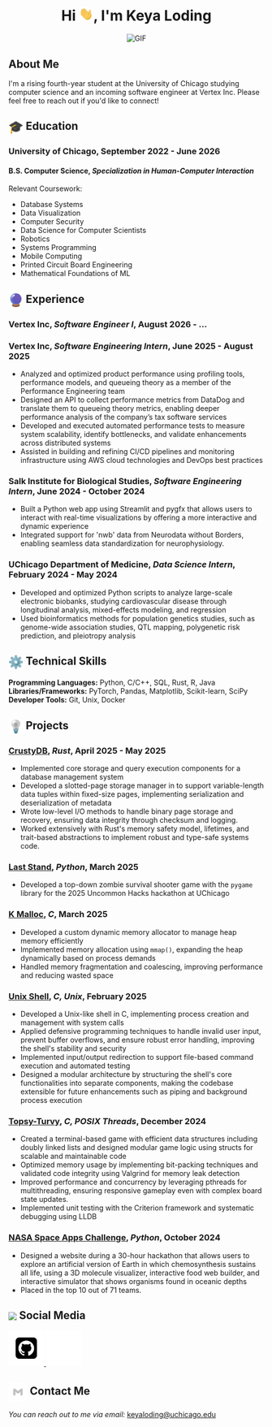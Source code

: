 <h1 align="center">Hi
  <img src="https://github.com/keyaloding/keyaloding/blob/main/icons/Hi.gif" width="28px"/>, I'm Keya Loding
</h1>

<p align="center">
 <img alt="GIF" src="https://media.giphy.com/media/cFdHXXm5GhJsc/giphy.gif?cid=ecf05e47gk1528878r4j8py2luujr4sswa3ejtsw7cf7w94a&ep=v1_gifs_search&rid=giphy.gif&ct=g" width="240px"/>
</p>

<h2>
  About Me
</h2>

I'm a rising fourth-year student at the University of Chicago studying
computer science and an incoming software engineer at Vertex Inc. Please feel
free to reach out if you'd like to connect!

<h2><img align="center" src="https://github.com/keyaloding/keyaloding/blob/main/icons/academics.gif" width="29"/> Education</h2>

### **University of Chicago**, September 2022 - June 2026
#### B.S. Computer Science, *Specialization in Human-Computer Interaction*
Relevant Coursework:
- Database Systems
- Data Visualization
- Computer Security
- Data Science for Computer Scientists
- Robotics
- Systems Programming
- Mobile Computing
- Printed Circuit Board Engineering
- Mathematical Foundations of ML

<h2><img align="center" src="https://github.com/keyaloding/keyaloding/blob/main/icons/experience.gif" width="29"/> Experience</h2>

### Vertex Inc, *Software Engineer I*, August 2026 - ...

### Vertex Inc, *Software Engineering Intern*, June 2025 - August 2025
  - Analyzed and optimized product performance using profiling tools,
  performance models, and queueing theory as a member of the Performance
  Engineering team
  - Designed an API to collect performance metrics from DataDog and translate
  them to queueing theory metrics, enabling deeper performance analysis of the
  company’s tax software services
  - Developed and executed automated performance tests to measure system
  scalability, identify bottlenecks, and validate enhancements across
  distributed systems
  - Assisted in building and refining CI/CD pipelines and monitoring
  infrastructure using AWS cloud technologies and DevOps best practices

### Salk Institute for Biological Studies, *Software Engineering Intern*, June 2024 - October 2024
  - Built a Python web app using Streamlit and pygfx that allows users to
    interact with real-time visualizations by offering a more interactive
    and dynamic experience
  - Integrated support for 'nwb' data from Neurodata without Borders,
    enabling seamless data standardization for neurophysiology.

### UChicago Department of Medicine, *Data Science Intern*, February 2024 - May 2024
  - Developed and optimized Python scripts to analyze large-scale electronic
    biobanks, studying cardiovascular disease through longitudinal analysis,
    mixed-effects modeling, and regression
  - Used bioinformatics methods for population genetics studies, such as
    genome-wide association studies, QTL mapping, polygenetic risk prediction,
    and pleiotropy analysis

<h2> <img align="center" src="https://github.com/keyaloding/keyaloding/blob/main/icons/techstack.gif"  width="29"/> Technical Skills</h2>

**Programming Languages:** Python, C/C++, SQL, Rust, R, Java  
**Libraries/Frameworks:** PyTorch, Pandas, Matplotlib, Scikit-learn, SciPy  
**Developer Tools:** Git, Unix, Docker

<h2> <img align="center" src="https://github.com/keyaloding/keyaloding/blob/main/icons/projects.gif"  width="29"/> Projects</h2>

### [CrustyDB](https://github.com/uchicago-cmsc23500-spr-2025/crustydb-keyaloding), *Rust*, April 2025 - May 2025
- Implemented core storage and query execution components for a database
  management system
- Developed a slotted-page storage manager in to support variable-length data
  tuples within fixed-size pages, implementing serialization and
  deserialization of metadata
- Wrote low-level I/O methods to handle binary page storage and recovery,
  ensuring data integrity through checksum and logging.
- Worked extensively with Rust's memory safety model, lifetimes, and trait-based
  abstractions to implement robust and type-safe systems code.

### [Last Stand](https://github.com/mutrera-2004/UH2025), *Python*, March 2025
- Developed a top-down zombie survival shooter game with the `pygame` library
  for the 2025 Uncommon Hacks hackathon at UChicago

### [K Malloc](https://github.com/keyaloding/kmalloc), *C*, March 2025
- Developed a custom dynamic memory allocator to manage heap memory efficiently
- Implemented memory allocation using `mmap()`, expanding the heap dynamically
  based on process demands
- Handled memory fragmentation and coalescing, improving performance and
  reducing wasted space

### [Unix Shell](https://github.com/keyaloding/shell), *C, Unix*, February 2025
- Developed a Unix-like shell in C, implementing process creation and management
  with system calls
- Applied defensive programming techniques to handle invalid user input, prevent
  buffer overflows, and ensure robust error handling, improving the shell's
  stability and security
- Implemented input/output redirection to support file-based command execution
  and automated testing
- Designed a modular architecture by structuring the shell's core
  functionalities into separate components, making the codebase extensible for
  future enhancements such as piping and background process execution

### [Topsy-Turvy](https://github.com/keyaloding/topsy-turvy), *C, POSIX Threads*, December 2024
- Created a terminal-based game with efficient data structures including doubly
  linked lists and designed modular game logic using structs for scalable and
  maintainable code
- Optimized memory usage by implementing bit-packing techniques and validated
  code integrity using Valgrind for memory leak detection
- Improved performance and concurrency by leveraging pthreads for
  multithreading, ensuring responsive gameplay even with complex board state
  updates.
- Implemented unit testing with the Criterion framework and systematic
  debugging using LLDB

### [NASA Space Apps Challenge](https://github.com/keyaloding/nasa-space-apps), *Python*, October 2024
- Designed a website during a 30-hour hackathon that allows users to explore an
  artificial version of Earth in which chemosynthesis sustains all life, using a
  3D molecule visualizer, interactive food web builder, and interactive
  simulator that shows organisms found in oceanic depths
- Placed in the top 10 out of 71 teams.

<h2> <img align ='center' src='https://i.giphy.com/media/v1.Y2lkPTc5MGI3NjExaGtqdDdwN2oyNWJ4czlncHBkamJxaHcxYmVmcXY3a3I3MjRmYjBrbCZlcD12MV9pbnRlcm5hbF9naWZfYnlfaWQmY3Q9ZQ/kmUvauX8TMWg0OsqKW/giphy.gif' width ='37' /> Social Media</h2>

<p>
  <a href="https://github.com/keyaloding">
    <img src="https://github.com/keyaloding/keyaloding/blob/main/icons/Github.gif" width="70"/>
  </a>
  <a href="https://linkedin.com/in/keyaloding">
    <img src="https://github.com/keyaloding/keyaloding/blob/main/icons/Linkedin.gif" width="70"/>
  </a>
</p>

## <img align="center" src="https://github.com/keyaloding/keyaloding/blob/main/icons/Contact.gif"  width="37"/> Contact Me

<i>You can reach out to me via email: </i>
[keyaloding@uchicago.edu](mailto:keyaloding@uchicago.edu)
